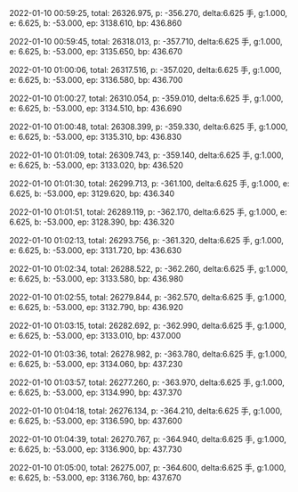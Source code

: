 2022-01-10 00:59:25, total: 26326.975, p: -356.270, delta:6.625 手, g:1.000, e: 6.625, b: -53.000, ep: 3138.610, bp: 436.860

2022-01-10 00:59:45, total: 26318.013, p: -357.710, delta:6.625 手, g:1.000, e: 6.625, b: -53.000, ep: 3135.650, bp: 436.670

2022-01-10 01:00:06, total: 26317.516, p: -357.020, delta:6.625 手, g:1.000, e: 6.625, b: -53.000, ep: 3136.580, bp: 436.700

2022-01-10 01:00:27, total: 26310.054, p: -359.010, delta:6.625 手, g:1.000, e: 6.625, b: -53.000, ep: 3134.510, bp: 436.690

2022-01-10 01:00:48, total: 26308.399, p: -359.330, delta:6.625 手, g:1.000, e: 6.625, b: -53.000, ep: 3135.310, bp: 436.830

2022-01-10 01:01:09, total: 26309.743, p: -359.140, delta:6.625 手, g:1.000, e: 6.625, b: -53.000, ep: 3133.020, bp: 436.520

2022-01-10 01:01:30, total: 26299.713, p: -361.100, delta:6.625 手, g:1.000, e: 6.625, b: -53.000, ep: 3129.620, bp: 436.340

2022-01-10 01:01:51, total: 26289.119, p: -362.170, delta:6.625 手, g:1.000, e: 6.625, b: -53.000, ep: 3128.390, bp: 436.320

2022-01-10 01:02:13, total: 26293.756, p: -361.320, delta:6.625 手, g:1.000, e: 6.625, b: -53.000, ep: 3131.720, bp: 436.630

2022-01-10 01:02:34, total: 26288.522, p: -362.260, delta:6.625 手, g:1.000, e: 6.625, b: -53.000, ep: 3133.580, bp: 436.980

2022-01-10 01:02:55, total: 26279.844, p: -362.570, delta:6.625 手, g:1.000, e: 6.625, b: -53.000, ep: 3132.790, bp: 436.920

2022-01-10 01:03:15, total: 26282.692, p: -362.990, delta:6.625 手, g:1.000, e: 6.625, b: -53.000, ep: 3133.010, bp: 437.000

2022-01-10 01:03:36, total: 26278.982, p: -363.780, delta:6.625 手, g:1.000, e: 6.625, b: -53.000, ep: 3134.060, bp: 437.230

2022-01-10 01:03:57, total: 26277.260, p: -363.970, delta:6.625 手, g:1.000, e: 6.625, b: -53.000, ep: 3134.990, bp: 437.370

2022-01-10 01:04:18, total: 26276.134, p: -364.210, delta:6.625 手, g:1.000, e: 6.625, b: -53.000, ep: 3136.590, bp: 437.600

2022-01-10 01:04:39, total: 26270.767, p: -364.940, delta:6.625 手, g:1.000, e: 6.625, b: -53.000, ep: 3136.900, bp: 437.730

2022-01-10 01:05:00, total: 26275.007, p: -364.600, delta:6.625 手, g:1.000, e: 6.625, b: -53.000, ep: 3136.760, bp: 437.670